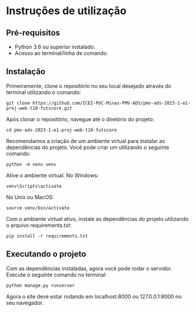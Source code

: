 # Instruções de utilização

## Pré-requisitos

* Python 3.6 ou superior instalado.
* Acesso ao terminal/linha de comando.

## Instalação

Primeiramente, clone o repositório no seu local desejado através do terminal utilizando o comando:

```
git clone https://github.com/ICEI-PUC-Minas-PMV-ADS/pmv-ads-2023-1-e1-proj-web-t10-futscore.git
```

Após clonar o repositório, navegue até o diretório do projeto:

```
cd pmv-ads-2023-1-e1-proj-web-t10-futscore
```

Recomendamos a criação de um ambiente virtual para instalar as dependências do projeto. Você pode criar um utilizando o seguinte comando:

```
python -m venv venv
```

Ative o ambiente virtual. No Windows:

```
venv\Scripts\activate
```

No Unix ou MacOS:

```
source venv/bin/activate
```

Com o ambiente virtual ativo, instale as dependências do projeto utilizando o arquivo requirements.txt:

```
pip install -r requirements.txt
```

## Executando o projeto

Com as dependências instaladas, agora você pode rodar o servidor. Execute o seguinte comando no terminal:

```
python manage.py runserver
```

Agora o site deve estar rodando em localhost:8000 ou 127.0.0.1:8000 no seu navegador.